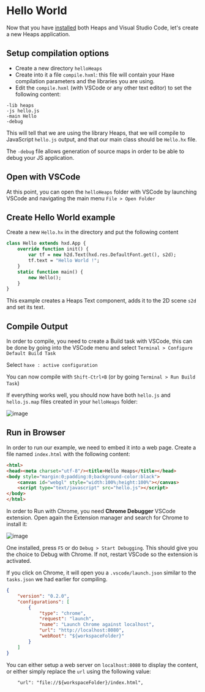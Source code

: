 # Hello World

Now that you have [installed](https://github.com/HeapsIO/heaps/wiki/Installation) both Heaps and Visual Studio Code, let's create a new Heaps application.

## Setup compilation options

* Create a new directory `helloHeaps` 
* Create into it a file `compile.hxml`: this file will contain your Haxe compilation parameters and the libraries you are using.
* Edit the `compile.hxml` (with VSCode or any other text editor) to set the following content:
```
-lib heaps
-js hello.js
-main Hello
-debug
```

This will tell that we are using the library Heaps, that we will compile to JavaScript `hello.js` output, and that our main class should be `Hello.hx` file.

The `-debug` file allows generation of source maps in order to be able to debug your JS application.

## Open with VSCode

At this point, you can open the `helloHeaps` folder with VSCode by launching VSCode and navigating the main menu `File > Open Folder`

## Create Hello World example

Create a new `Hello.hx` in the directory and put the following content

```haxe
class Hello extends hxd.App {
	override function init() {
		var tf = new h2d.Text(hxd.res.DefaultFont.get(), s2d);
		tf.text = "Hello World !";
	}
	static function main() {
		new Hello();
	}
}
```

This example creates a Heaps Text component, adds it to the 2D scene `s2d` and set its text.

## Compile Output

In order to compile, you need to create a Build task with VSCode, this can be done by going into the VSCode menu and select `Terminal > Configure Default Build Task`

Select `haxe : active configuration`

You can now compile with `Shift-Ctrl+B` (or by going `Terminal > Run Build Task`)

If everything works well, you should now have both `hello.js` and `hello.js.map` files created in your `helloHeaps` folder:

![image](https://user-images.githubusercontent.com/1022912/45916520-e6ecfd00-be67-11e8-925c-a762c7950045.png)

## Run in Browser

In order to run our example, we need to embed it into a web page.
Create a file named `index.html` with the following content:

```html
<html>
<head><meta charset="utf-8"/><title>Hello Heaps</title></head>
<body style="margin:0;padding:0;background-color:black">
	<canvas id="webgl" style="width:100%;height:100%"></canvas>
	<script type="text/javascript" src="hello.js"></script>
</body>
</html>
```

In order to Run with Chrome, you need **Chrome Debugger** VSCode extension. Open again the Extension manager and search for Chrome to install it:

![image](https://user-images.githubusercontent.com/1022912/45916600-0fc1c200-be69-11e8-8c4e-19cb5212d85a.png)

One installed, press `F5` or do `Debug > Start Debugging`.
This should give you the choice to Debug with Chrome. If not, restart VSCode so the extension is activated.

If you click on Chrome, it will open you a `.vscode/launch.json` similar to the `tasks.json` we had earlier for compiling.

```json
{
	"version": "0.2.0",
	"configurations": [
		{
			"type": "chrome",
			"request": "launch",
			"name": "Launch Chrome against localhost",
			"url": "http://localhost:8080",
			"webRoot": "${workspaceFolder}"
		}
	]
}
```

You can either setup a web server on `localhost:8080` to display the content, or either simply replace the `url` using the following value:

```
    "url": "file://${workspaceFolder}/index.html",
```





